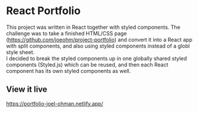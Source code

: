 # React Portfolio
This project was written in React together with styled components.
The challenge was to take a finished HTML/CSS page (https://github.com/joeohm/project-portfolio) and convert it into a React app with split components, and also using styled components instead of a globl style sheet.  
I decided to break the styled components up in one globally shared styled components (Styled.js) which can be reused, and then each React component has its own styled components as well.

## View it live
https://portfolio-joel-ohman.netlify.app/
